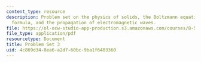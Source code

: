 ```yaml
---
content_type: resource
description: Problem set on the physics of solids, the Boltzmann equation, the Kubo
  formula, and the propagation of electromagnetic waves.
file: https://ol-ocw-studio-app-production.s3.amazonaws.com/courses/8-512-theory-of-solids-ii-spring-2009/4c869d348ea6a2d760bc9ba1f6403360_MIT8_512s09_2004_pset03.pdf
file_type: application/pdf
resourcetype: Document
title: Problem Set 3
uid: 4c869d34-8ea6-a2d7-60bc-9ba1f6403360
---
```

